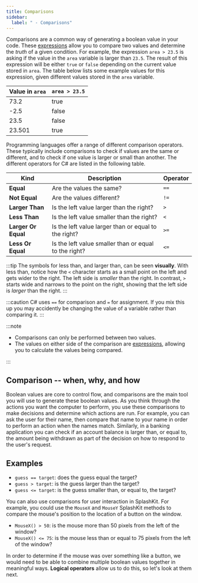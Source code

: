 ```yaml
---
title: Comparisons
sidebar:
  label: " - Comparisons"
---
```


Comparisons are a common way of generating a boolean value in your code. These [expressions](/book/part-1-instructions/2-communicating-syntax/2-trailside/03-expression) allow you to compare two values and determine the *truth* of a given condition. For example, the expression `area > 23.5` is asking if the value in the `area` variable is larger than `23.5`. The result of this expression will be either `true` or `false` depending on the current value stored in `area`. The table below lists some example values for this expression, given different values stored in the `area` variable.

| Value in `area` | `area > 23.5` |
|---|---|
| 73.2 | true |
| -2.5 | false |
| 23.5 | false |
| 23.501 | true |

Programming languages offer a range of different comparison operators. These typically include comparisons to check if values are the same or different, and to check if one value is larger or small than another. The different operators for C# are listed in the following table.

| Kind | Description | Operator |
|---|---|---|
| **Equal** | Are the values the same? | `==` |
| **Not Equal** | Are the values different? | `!=` |
| **Larger Than** | Is the left value larger than the right? | `>` |
| **Less Than** | Is the left value smaller than the right? | `<` |
| **Larger Or Equal** | Is the left value larger than or equal to the right? | `>=` |
| **Less Or Equal** | Is the left value smaller than or equal to the right? | `<=` |

:::tip
The symbols for less than, and larger than, can be seen **visually**. With less than, notice how the `<` character starts as a small point on the left and gets wider to the right. The left side is *smaller* than the right. In contrast, `>` starts wide and narrows to the point on the right, showing that the left side is *larger* than the right.
:::

:::caution
C# uses `==` for comparison and `=` for assignment. If you mix this up you may accidently be changing the value of a variable rather than comparing it.
:::

:::note

- Comparisons can only be performed between two values.
- The values on either side of the comparison are [expressions](/book/part-1-instructions/2-communicating-syntax/2-trailside/03-expression), allowing you to calculate the values being compared.

:::

## Comparison -- when, why, and how

Boolean values are core to control flow, and comparisons are the main tool you will use to generate these boolean values. As you think through the actions you want the computer to perform, you use these comparisons to make decisions and determine which actions are run. For example, you can ask the user for their name, then compare that name to your name in order to perform an action when the names match. Similarly, in a banking application you can check if an account balance is larger than, or equal to, the amount being withdrawn as part of the decision on how to respond to the user's request.

## Examples

- `guess == target`: does the guess equal the target?
- `guess > target`: is the guess larger than the target?
- `guess <= target`: is the guess smaller than, or equal to, the target?

You can also use comparisons for user interaction in SplashKit. For example, you could use the `MouseX` and `MouseY` SplashKit methods to compare the mouse's position to the location of a button on the window.

- `MouseX() > 50`: is the mouse more than 50 pixels from the left of the window?
- `MouseX() <= 75`: is the mouse less than or equal to 75 pixels from the left of the window?

In order to determine if the mouse was over something like a button, we would need to be able to combine  multiple boolean values together in meaningful ways. **Logical operators** allow us to do this, so let's look at them next.
